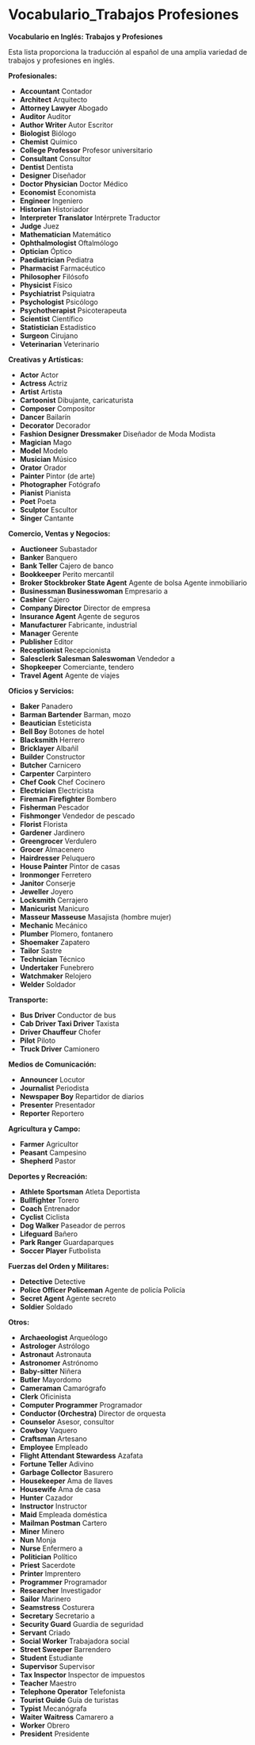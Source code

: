 # Vocabulario_Trabajos Profesiones



**Vocabulario en Inglés: Trabajos y Profesiones**

Esta lista proporciona la traducción al español de una amplia variedad de trabajos y profesiones en inglés.

**Profesionales:**

*   **Accountant**    Contador
*   **Architect**    Arquitecto
*   **Attorney   Lawyer**    Abogado
*   **Auditor**    Auditor
*   **Author   Writer**    Autor   Escritor
*   **Biologist**    Biólogo
*   **Chemist**    Químico
*   **College Professor**    Profesor universitario
*   **Consultant**    Consultor
*   **Dentist**    Dentista
*   **Designer**    Diseñador
*   **Doctor   Physician**    Doctor   Médico
*   **Economist**    Economista
*   **Engineer**    Ingeniero
*   **Historian**    Historiador
*   **Interpreter   Translator**    Intérprete   Traductor
*   **Judge**    Juez
*   **Mathematician**    Matemático
*   **Ophthalmologist**    Oftalmólogo
*   **Optician**    Óptico
*   **Paediatrician**    Pediatra
*   **Pharmacist**    Farmacéutico
*   **Philosopher**    Filósofo
*   **Physicist**    Físico
*   **Psychiatrist**    Psiquiatra
*   **Psychologist**    Psicólogo
*   **Psychotherapist**    Psicoterapeuta
*   **Scientist**    Científico
*   **Statistician**    Estadístico
*   **Surgeon**    Cirujano
*   **Veterinarian**    Veterinario

**Creativas y Artísticas:**

*   **Actor**    Actor
*   **Actress**    Actriz
*   **Artist**    Artista
*   **Cartoonist**    Dibujante, caricaturista
*   **Composer**    Compositor
*   **Dancer**    Bailarín
*   **Decorator**    Decorador
*   **Fashion Designer Dressmaker**    Diseñador de Moda   Modista
*   **Magician**    Mago
*   **Model**    Modelo
*   **Musician**    Músico
*   **Orator**    Orador
*   **Painter**    Pintor (de arte)
*   **Photographer**    Fotógrafo
*   **Pianist**    Pianista
*   **Poet**    Poeta
*   **Sculptor**    Escultor
*   **Singer**    Cantante

**Comercio, Ventas y Negocios:**

*   **Auctioneer**    Subastador
*   **Banker**    Banquero
*   **Bank Teller**    Cajero de banco
*   **Bookkeeper**    Perito mercantil
*   **Broker   Stockbroker   State Agent**    Agente de bolsa   Agente inmobiliario
*   **Businessman   Businesswoman**    Empresario a
*   **Cashier**    Cajero
*   **Company Director**    Director de empresa
*   **Insurance Agent**    Agente de seguros
*   **Manufacturer**    Fabricante, industrial
*   **Manager**    Gerente
*   **Publisher**    Editor
*   **Receptionist**    Recepcionista
*   **Salesclerk   Salesman   Saleswoman**    Vendedor a
*   **Shopkeeper**    Comerciante, tendero
*   **Travel Agent**    Agente de viajes

**Oficios y Servicios:**

*   **Baker**    Panadero
*   **Barman   Bartender**    Barman, mozo
*   **Beautician**    Esteticista
*   **Bell Boy**    Botones de hotel
*   **Blacksmith**    Herrero
*   **Bricklayer**    Albañil
*   **Builder**    Constructor
*   **Butcher**    Carnicero
*   **Carpenter**    Carpintero
*   **Chef   Cook**    Chef   Cocinero
*   **Electrician**    Electricista
*   **Fireman   Firefighter**    Bombero
*   **Fisherman**    Pescador
*   **Fishmonger**    Vendedor de pescado
*   **Florist**    Florista
*   **Gardener**    Jardinero
*   **Greengrocer**    Verdulero
*   **Grocer**    Almacenero
*   **Hairdresser**    Peluquero
*   **House Painter**    Pintor de casas
*   **Ironmonger**    Ferretero
*   **Janitor**    Conserje
*   **Jeweller**    Joyero
*   **Locksmith**    Cerrajero
*   **Manicurist**    Manicuro
*   **Masseur   Masseuse**    Masajista (hombre mujer)
*   **Mechanic**    Mecánico
*   **Plumber**    Plomero, fontanero
*   **Shoemaker**    Zapatero
*   **Tailor**    Sastre
*   **Technician**    Técnico
*   **Undertaker**    Funebrero
*   **Watchmaker**    Relojero
*   **Welder**    Soldador

**Transporte:**

*   **Bus Driver**    Conductor de bus
*   **Cab Driver   Taxi Driver**    Taxista
*   **Driver   Chauffeur**    Chofer
*   **Pilot**    Piloto
*   **Truck Driver**    Camionero

**Medios de Comunicación:**

*   **Announcer**    Locutor
*   **Journalist**    Periodista
*   **Newspaper Boy**    Repartidor de diarios
*   **Presenter**    Presentador
*   **Reporter**    Reportero

**Agricultura y Campo:**

*   **Farmer**    Agricultor
*   **Peasant**    Campesino
*   **Shepherd**    Pastor

**Deportes y Recreación:**

*   **Athlete   Sportsman**    Atleta   Deportista
*   **Bullfighter**    Torero
*   **Coach**    Entrenador
*   **Cyclist**    Ciclista
*   **Dog Walker**    Paseador de perros
*   **Lifeguard**    Bañero
*   **Park Ranger**    Guardaparques
*   **Soccer Player**    Futbolista

**Fuerzas del Orden y Militares:**

*   **Detective**    Detective
*   **Police Officer   Policeman**    Agente de policía   Policía
*   **Secret Agent**    Agente secreto
*   **Soldier**    Soldado

**Otros:**

*   **Archaeologist**    Arqueólogo
*   **Astrologer**    Astrólogo
*   **Astronaut**    Astronauta
*   **Astronomer**    Astrónomo
*   **Baby-sitter**    Niñera
*   **Butler**    Mayordomo
*   **Cameraman**    Camarógrafo
*   **Clerk**    Oficinista
*   **Computer Programmer**    Programador
*   **Conductor (Orchestra)**    Director de orquesta
*   **Counselor**    Asesor, consultor
*   **Cowboy**    Vaquero
*   **Craftsman**    Artesano
*   **Employee**    Empleado
*   **Flight Attendant   Stewardess**    Azafata
*   **Fortune Teller**    Adivino
*   **Garbage Collector**    Basurero
*   **Housekeeper**    Ama de llaves
*   **Housewife**    Ama de casa
*   **Hunter**    Cazador
*   **Instructor**    Instructor
*   **Maid**    Empleada doméstica
*   **Mailman   Postman**    Cartero
*   **Miner**    Minero
*   **Nun**    Monja
*   **Nurse**    Enfermero a
*   **Politician**    Político
*   **Priest**    Sacerdote
*   **Printer**    Imprentero
*   **Programmer**    Programador
*   **Researcher**    Investigador
*   **Sailor**    Marinero
*   **Seamstress**    Costurera
*   **Secretary**    Secretario a
*   **Security Guard**    Guardia de seguridad
*   **Servant**    Criado
*   **Social Worker**    Trabajadora social
*   **Street Sweeper**    Barrendero
*   **Student**    Estudiante
*   **Supervisor**    Supervisor
*   **Tax Inspector**    Inspector de impuestos
*   **Teacher**    Maestro
*   **Telephone Operator**    Telefonista
*   **Tourist Guide**    Guía de turistas
*   **Typist**    Mecanógrafa
*   **Waiter   Waitress**    Camarero a
*   **Worker**    Obrero
*  **President**    Presidente

